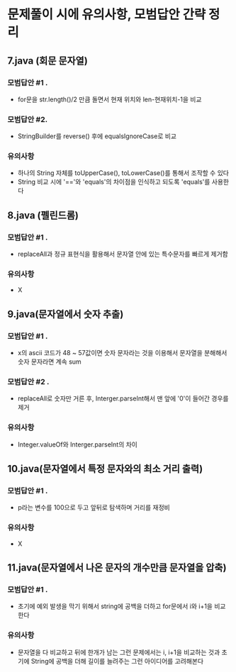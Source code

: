 #  문제풀이 시에 유의사항, 모범답안 간략 정리

## 7.java (회문 문자열)
### 모범답안 #1 .
- for문을 str.length()/2 만큼 돌면서 현재 위치와 len-현재위치-1을 비교
### 모범답안 #2.
- StringBuilder를 reverse() 후에 equalsIgnoreCase로 비교
### 유의사항
- 하나의 String 자체를 toUpperCase(), toLowerCase()를 통해서 조작할 수 있다 
- String 비교 시에 '=='와 'equals'의 차이점을 인식하고 되도록 'equals'를 사용한다 

## 8.java (펠린드롬)
### 모범답안 #1 .
- replaceAll과 정규 표현식을 활용해서 문자열 안에 있는 특수문자를 빠르게 제거함 
### 유의사항
- X

## 9.java(문자열에서 숫자 추출)
### 모범답안 #1 .
- x의 ascii 코드가 48 ~ 57값이면 숫자 문자라는 것을 이용해서 문자열을 분해해서 숫자 문자라면 계속 sum
### 모범답안 #2 .
- replaceAll로 숫자만 거른 후, Interger.parseInt해서 맨 앞에 '0'이 들어간 경우를 제거
 
### 유의사항
- Integer.valueOf와 Interger.parseInt의 차이

## 10.java(문자열에서 특정 문자와의 최소 거리 출력)
### 모범답안 #1 .
- p라는 변수를 100으로 두고 앞뒤로 탐색하며 거리를 재정비
### 유의사항
- X
## 11.java(문자열에서 나온 문자의 개수만큼 문자열을 압축)
### 모범답안 #1 .
- 초기에 예외 발생을 막기 위해서 string에 공백을 더하고 for문에서 i와 i+1을 비교한다
### 유의사항
- 문자열을 다 비교하고 뒤에 한개가 남는 그런 문제에서는 i, i+1을 비교하는 것과 초기에 String에 공백을 더해 길이를 늘려주는 그런 아이디어를 고려해본다